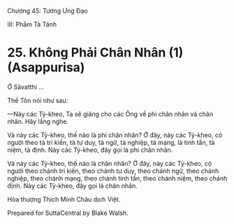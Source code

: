  

Chương 45: Tương Ưng Ðạo

III: Phẩm Tà Tánh

# 25\. Không Phải Chân Nhân (1) (Asappurisa)

Ở Sāvatthi …

Thế Tôn nói như sau:

—Này các Tỷ-kheo, Ta sẽ giảng cho các Ông về phi chân nhân và chân nhân. Hãy lắng nghe.

Và này các Tỷ-kheo, thế nào là phi chân nhân? Ở đây, này các Tỷ-kheo, có người theo tà tri kiến, tà tư duy, tà ngữ, tà nghiệp, tà mạng, là tinh tấn, tà niệm, tà định. Này các Tỷ-kheo, đây gọi là phi chân nhân.

Và này các Tỷ-kheo, thế nào là chân nhân? Ở đây, này các Tỷ-kheo, có người theo chánh tri kiến, theo chánh tư duy, theo chánh ngữ, theo chánh nghiệp, theo chánh mạng, theo chánh tinh tấn, theo chánh niệm, theo chánh định. Này các Tỷ-kheo, đây gọi là chân nhân.

Hòa thượng Thích Minh Châu dịch Việt.

Prepared for SuttaCentral by Blake Walsh.